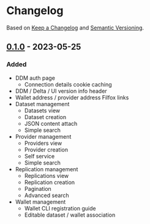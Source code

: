 # Changelog

Based on [Keep a Changelog](https://keepachangelog.com/en/1.0.0/) and [Semantic Versioning](https://semver.org/spec/v2.0.0.html).

## [0.1.0] - 2023-05-25

### Added

- DDM auth page
  - Connection details cookie caching
- DDM / Delta / UI version info header
- Wallet address / provider address Filfox links
- Dataset management
  - Datasets view
  - Dataset creation
  - JSON content attach
  - Simple search
- Provider management
  - Providers view
  - Provider creation
  - Self service
  - Simple search
- Replication management
  - Replications view
  - Replication creation
  - Pagination
  - Advanced search
- Wallet management
  - Wallet CLI registration guide
  - Editable dataset / wallet association

[0.1.0]: https://github.com/application-research/delta-ui